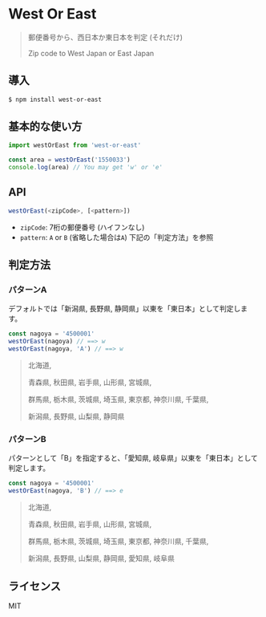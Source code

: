 # West Or East

> 郵便番号から、西日本か東日本を判定 (それだけ)
>
> Zip code to West Japan or East Japan

## 導入

```sh
$ npm install west-or-east
```

## 基本的な使い方

```javascript
import westOrEast from 'west-or-east'

const area = westOrEast('1550033')
console.log(area) // You may get 'w' or 'e'
```

## API

```javascript
westOrEast(<zipCode>, [<pattern>])
```

- `zipCode`: 7桁の郵便番号 (ハイフンなし)
- `pattern`: `A` or `B` (省略した場合は`A`) 下記の「判定方法」を参照

## 判定方法

### パターンA

デフォルトでは「新潟県, 長野県, 静岡県」以東を「東日本」として判定します。

```javascript
const nagoya = '4500001'
westOrEast(nagoya) // ==> w
westOrEast(nagoya, 'A') // ==> w
```

> 北海道,
>
> 青森県, 秋田県, 岩手県, 山形県, 宮城県,
>
> 群馬県, 栃木県, 茨城県, 埼玉県, 東京都, 神奈川県, 千葉県,
>
> 新潟県, 長野県, 山梨県, 静岡県

### パターンB

パターンとして「B」を指定すると、「愛知県, 岐阜県」以東を「東日本」として判定します。

```javascript
const nagoya = '4500001'
westOrEast(nagoya, 'B') // ==> e
```

> 北海道,
>
> 青森県, 秋田県, 岩手県, 山形県, 宮城県,
>
> 群馬県, 栃木県, 茨城県, 埼玉県, 東京都, 神奈川県, 千葉県,
>
> 新潟県, 長野県, 山梨県, 静岡県, 愛知県, 岐阜県

## ライセンス

MIT
